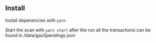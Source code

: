 ## Install

Install depenencies with `yarn`

Start the scan with `yarn start` after the run all the transactions can be found in /data/gasSpendings.json
